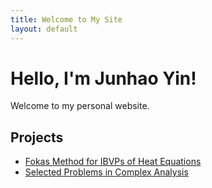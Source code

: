 ```yaml
---
title: Welcome to My Site
layout: default
---
```


# Hello, I'm Junhao Yin!
Welcome to my personal website.

## Projects
- [Fokas Method for IBVPs of Heat Equations](Fokas/index.md)
- [Selected Problems in Complex Analysis](Complex/index.md)
